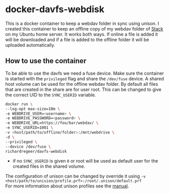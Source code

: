 # docker-davfs-webdisk
This is a docker container to keep a webdav folder in sync using unison.
I created this container to keep an offline copy of my webdav folder of [Stack](https://www.transip.nl/stack/) on my Ubuntu home server.
It works both ways. If online a file is added it will be downloaded and if a file is added to the offline folder it will be uploaded automatically.

## How to use the container
To be able to use the davfs we need a fuse device. Make sure the container is started with the `privileged` flag and share the `/dev/fuse` device.
A shared host volume can be used for the offline webdav folder. By default all files that are created in the share are for user root. This can be changed to give the correct UID to the `SYNC_USERID` variable.

```bash
docker run \
--log-opt max-size=10m \
-e WEBDRIVE_USER=<username> \
-e WEBDRIVE_PASSWORD=<password> \
-e WEBDRIVE_URL=https://foo/bar/webdav/ \
-e SYNC_USERID=1001 \
-v <host/path/to/offline/folder>:/mnt/webdrive \
-d \
--privileged \
--device /dev/fuse \
richardregeer/davfs-webdisk
```

- if no `SYNC_USERID` is given `0` or root will be used as default user for the created files in the shared volume.

The configuration of unison can be changed by override it using `-v <host/path/to/unision/profile.prf>:/root/.unison/default.prf`  
For more information about unison profiles see the [manual](https://www.cis.upenn.edu/~bcpierce/unison/download/releases/stable/unison-manual.html#profileegs).
